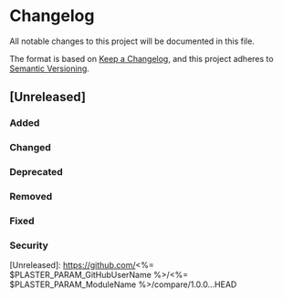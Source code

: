 # Changelog
All notable changes to this project will be documented in this file.

The format is based on [Keep a Changelog](https://keepachangelog.com/en/1.0.0/),
and this project adheres to [Semantic Versioning](https://semver.org/spec/v2.0.0.html).

## [Unreleased]
### Added

### Changed

### Deprecated

### Removed

### Fixed

### Security

[Unreleased]: https://github.com/<%= $PLASTER_PARAM_GitHubUserName %>/<%= $PLASTER_PARAM_ModuleName %>/compare/1.0.0...HEAD
